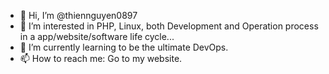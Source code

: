 - 👋 Hi, I’m @thiennguyen0897
- 👀 I’m interested in PHP, Linux, both Development and Operation process in a app/website/software life cycle...
- 🌱 I’m currently learning to be the ultimate DevOps.
- 📫 How to reach me: Go to my website.

<!---
thiennguyen0897/thiennguyen0897 is a ✨ special ✨ repository because its `README.md` (this file) appears on your GitHub profile.
You can click the Preview link to take a look at your changes.
--->
